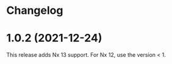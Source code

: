 # Changelog

# 1.0.2 (2021-12-24)

This release adds Nx 13 support.
For Nx 12, use the version < 1.
